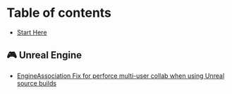 # Table of contents

* [Start Here](README.md)

## 🎮 Unreal Engine

* [EngineAssociation Fix for perforce multi-user collab when using Unreal source builds](unreal-engine/engineassociation-fix-for-perforce-multi-user-collab-when-using-unreal-source-builds.md)
